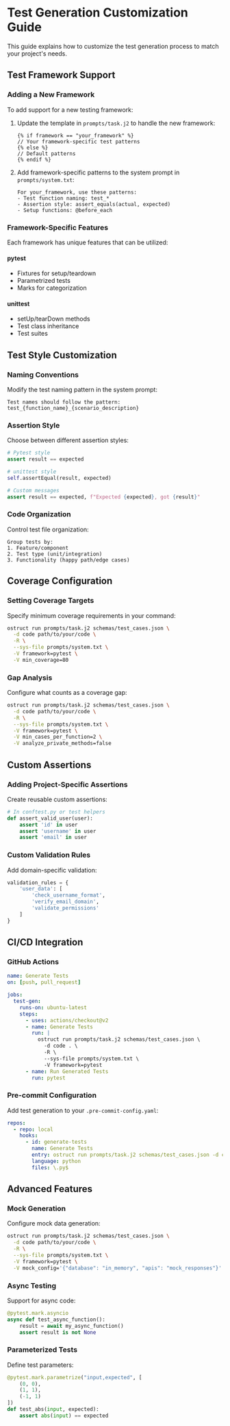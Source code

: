 # Test Generation Customization Guide

This guide explains how to customize the test generation process to match your project's needs.

## Test Framework Support

### Adding a New Framework

To add support for a new testing framework:

1. Update the template in `prompts/task.j2` to handle the new framework:

   ```jinja2
   {% if framework == "your_framework" %}
   // Your framework-specific test patterns
   {% else %}
   // Default patterns
   {% endif %}
   ```

2. Add framework-specific patterns to the system prompt in `prompts/system.txt`:

   ```text
   For your_framework, use these patterns:
   - Test function naming: test_*
   - Assertion style: assert_equals(actual, expected)
   - Setup functions: @before_each
   ```

### Framework-Specific Features

Each framework has unique features that can be utilized:

#### pytest

- Fixtures for setup/teardown
- Parametrized tests
- Marks for categorization

#### unittest

- setUp/tearDown methods
- Test class inheritance
- Test suites

## Test Style Customization

### Naming Conventions

Modify the test naming pattern in the system prompt:

```text
Test names should follow the pattern:
test_{function_name}_{scenario_description}
```

### Assertion Style

Choose between different assertion styles:

```python
# Pytest style
assert result == expected

# unittest style
self.assertEqual(result, expected)

# Custom messages
assert result == expected, f"Expected {expected}, got {result}"
```

### Code Organization

Control test file organization:

```text
Group tests by:
1. Feature/component
2. Test type (unit/integration)
3. Functionality (happy path/edge cases)
```

## Coverage Configuration

### Setting Coverage Targets

Specify minimum coverage requirements in your command:

```bash
ostruct run prompts/task.j2 schemas/test_cases.json \
  -d code path/to/your/code \
  -R \
  --sys-file prompts/system.txt \
  -V framework=pytest \
  -V min_coverage=80
```

### Gap Analysis

Configure what counts as a coverage gap:

```bash
ostruct run prompts/task.j2 schemas/test_cases.json \
  -d code path/to/your/code \
  -R \
  --sys-file prompts/system.txt \
  -V framework=pytest \
  -V min_cases_per_function=2 \
  -V analyze_private_methods=false
```

## Custom Assertions

### Adding Project-Specific Assertions

Create reusable custom assertions:

```python
# In conftest.py or test helpers
def assert_valid_user(user):
    assert 'id' in user
    assert 'username' in user
    assert 'email' in user
```

### Custom Validation Rules

Add domain-specific validation:

```python
validation_rules = {
    'user_data': [
        'check_username_format',
        'verify_email_domain',
        'validate_permissions'
    ]
}
```

## CI/CD Integration

### GitHub Actions

```yaml
name: Generate Tests
on: [push, pull_request]

jobs:
  test-gen:
    runs-on: ubuntu-latest
    steps:
      - uses: actions/checkout@v2
      - name: Generate Tests
        run: |
          ostruct run prompts/task.j2 schemas/test_cases.json \
            -d code . \
            -R \
            --sys-file prompts/system.txt \
            -V framework=pytest
      - name: Run Generated Tests
        run: pytest
```

### Pre-commit Configuration

Add test generation to your `.pre-commit-config.yaml`:

```yaml
repos:
  - repo: local
    hooks:
      - id: generate-tests
        name: Generate Tests
        entry: ostruct run prompts/task.j2 schemas/test_cases.json -d code . -R --sys-file prompts/system.txt -V framework=pytest
        language: python
        files: \.py$
```

## Advanced Features

### Mock Generation

Configure mock data generation:

```bash
ostruct run prompts/task.j2 schemas/test_cases.json \
  -d code path/to/your/code \
  -R \
  --sys-file prompts/system.txt \
  -V framework=pytest \
  -V mock_config='{"database": "in_memory", "apis": "mock_responses"}'
```

### Async Testing

Support for async code:

```python
@pytest.mark.asyncio
async def test_async_function():
    result = await my_async_function()
    assert result is not None
```

### Parameterized Tests

Define test parameters:

```python
@pytest.mark.parametrize("input,expected", [
    (0, 0),
    (1, 1),
    (-1, 1)
])
def test_abs(input, expected):
    assert abs(input) == expected
```
